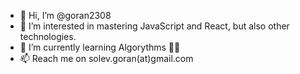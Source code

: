 - 👋 Hi, I’m @goran2308
- 👀 I’m interested in mastering JavaScript and React, but also other technologies.
- 🌱 I’m currently learning Algorythms 😵‍💫
- 📫 Reach me on solev.goran(at)gmail.com

<!---
goran2308/goran2308 is a ✨ special ✨ repository because its `README.md` (this file) appears on your GitHub profile.
You can click the Preview link to take a look at your changes.
--->
